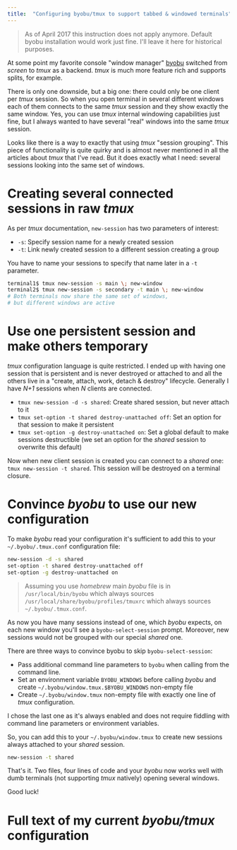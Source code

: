 ```yaml
---
title:  "Configuring byobu/tmux to support tabbed & windowed terminals"
---
```


> As of April 2017 this instruction does not apply anymore. Default byobu installation would work just fine. I'll leave it here for historical purposes.

At some point my favorite console "window manager" [byobu](http://byobu.co) switched from *screen* to *tmux* as a backend. *tmux* is much more feature rich and supports splits, for example. 

There is only one downside, but a big one: there could only be one client per *tmux* session. So when you open terminal in several different windows each of them connects to the same *tmux* session and they show exactly the same window. Yes, you can use *tmux* internal windowing capabilities just fine, but I always wanted to have several "real" windows into the same *tmux* session.

Looks like there is a way to exactly that using *tmux* "session grouping". This piece of functionality is quite quirky and is almost never mentioned in all the articles about *tmux* that I've read. But it does exactly what I need: several sessions looking into the same set of windows.

<!--more-->

# Creating several connected sessions in raw *tmux*

As per *tmux* documentation, `new-session` has two parameters of interest:

  - `-s`: Specify session name for a newly created session
  - `-t`: Link newly created session to a different session creating a group

You have to name your sessions to specify that name later in a `-t` parameter.

```sh
terminal1$ tmux new-session -s main \; new-window
terminal2$ tmux new-session -s secondary -t main \; new-window
# Both terminals now share the same set of windows,
# but different windows are active
```

# Use one persistent session and make others temporary

*tmux* configuration language is quite restricted. I ended up with having one session that is persistent and is never destroyed or attached to and all the others live in a "create, attach, work, detach & destroy" lifecycle. Generally I have *N+1* sessions when *N* clients are connected.

  - `tmux new-session -d -s shared`: Create shared session, but never attach to it
  - `tmux set-option -t shared destroy-unattached off`: Set an option for that session to make it persistent
  - `tmux set-option -g destroy-unattached on`: Set a global default to make sessions destructible (we set an option for the *shared* session to overwrite this default)

Now when new client session is created you can connect to a *shared* one: `tmux new-session -t shared`. This session will be destroyed on a terminal closure.

# Convince *byobu* to use our new configuration

To make *byobu* read your configuration it's sufficient to add this to your `~/.byobu/.tmux.conf` configuration file:

```sh
new-session -d -s shared
set-option -t shared destroy-unattached off
set-option -g destroy-unattached on
```

> Assuming you use *homebrew* main *byobu* file is in `/usr/local/bin/byobu` which always sources `/usr/local/share/byobu/profiles/tmuxrc` which always sources `~/.byobu/.tmux.conf`.

As now you have many sessions instead of one, which *byobu* expects, on each new window you'll see a `byobu-select-session` prompt. Moreover, new sessions would not be grouped with our special *shared* one.

There are three ways to convince byobu to skip `byobu-select-session`:

  - Pass additional command line parameters to `byobu` when calling from the command line.
  - Set an environment variable `BYOBU_WINDOWS` before calling *byobu* and create `~/.byobu/window.tmux.$BYOBU_WINDOWS` non-empty file
  - Create `~/.byobu/window.tmux` non-empty file with exactly one line of *tmux* configuration.

I chose the last one as it's always enabled and does not require fiddling with command line parameters or environment variables.

So, you can add this to your `~/.byobu/window.tmux` to create new sessions always attached to your *shared* session.

```sh
new-session -t shared
```

That's it. Two files, four lines of code and your *byobu* now works well with dumb terminals (not supporting *tmux* natively) opening several windows.

Good luck!

# Full text of my current *byobu/tmux* configuration

<script src="https://gist.github.com/timothybasanov/00f109853d73135749ccd4884312bcb0.js"></script>
